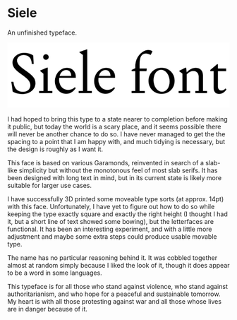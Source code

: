 # Siele

An unfinished typeface.

![A sample of Siele in its current form.](https://raw.githubusercontent.com/fontfish/Siele/main/Siele_sample.png "Siele")

I had hoped to bring this type to a state nearer to completion before making it public, but today the world is a scary place, and it seems possible there will never be another chance to do so. I have never managed to get the the spacing to a point that I am happy with, and much tidying is necessary, but the design is roughly as I want it.

This face is based on various Garamonds, reinvented in search of a slab-like simplicity but without the monotonous feel of most slab serifs. It has been designed with long text in mind, but in its current state is likely more suitable for larger use cases.

I have successfully 3D printed some moveable type sorts (at approx. 14pt) with this face. Unfortunately, I have yet to figure out how to do so while keeping the type exactly square and exactly the right height (I thought I had it, but a short line of text showed some bowing), but the letterfaces are functional. It has been an interesting experiment, and with a little more adjustment and maybe some extra steps could produce usable movable type.

The name has no particular reasoning behind it. It was cobbled together almost at random simply because I liked the look of it, though it does appear to be a word in some languages.

This typeface is for all those who stand against violence, who stand against authoritarianism, and who hope for a peaceful and sustainable tomorrow. My heart is with all those protesting against war and all those whose lives are in danger because of it.

